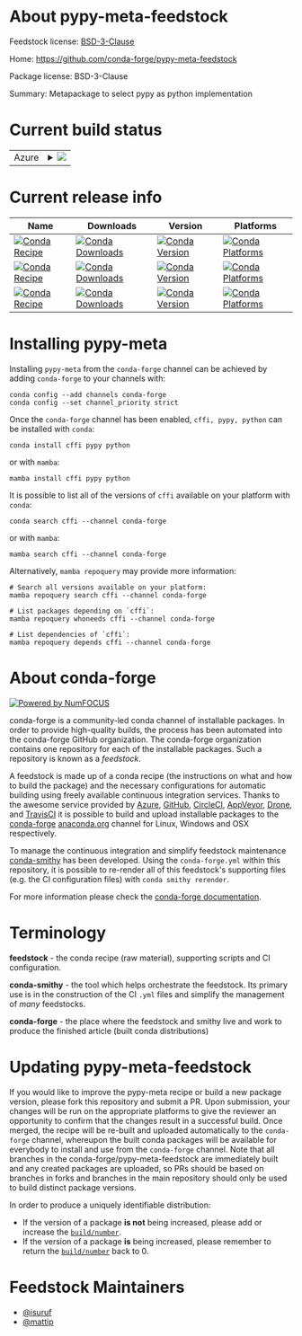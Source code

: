 About pypy-meta-feedstock
=========================

Feedstock license: [BSD-3-Clause](https://github.com/conda-forge/pypy-meta-feedstock/blob/main/LICENSE.txt)

Home: https://github.com/conda-forge/pypy-meta-feedstock

Package license: BSD-3-Clause

Summary: Metapackage to select pypy as python implementation

Current build status
====================


<table>
    
  <tr>
    <td>Azure</td>
    <td>
      <details>
        <summary>
          <a href="https://dev.azure.com/conda-forge/feedstock-builds/_build/latest?definitionId=9205&branchName=main">
            <img src="https://dev.azure.com/conda-forge/feedstock-builds/_apis/build/status/pypy-meta-feedstock?branchName=main">
          </a>
        </summary>
        <table>
          <thead><tr><th>Variant</th><th>Status</th></tr></thead>
          <tbody><tr>
              <td>linux_64_python_version3.8.16version7.3.11</td>
              <td>
                <a href="https://dev.azure.com/conda-forge/feedstock-builds/_build/latest?definitionId=9205&branchName=main">
                  <img src="https://dev.azure.com/conda-forge/feedstock-builds/_apis/build/status/pypy-meta-feedstock?branchName=main&jobName=linux&configuration=linux%20linux_64_python_version3.8.16version7.3.11" alt="variant">
                </a>
              </td>
            </tr><tr>
              <td>linux_64_python_version3.9.18version7.3.15</td>
              <td>
                <a href="https://dev.azure.com/conda-forge/feedstock-builds/_build/latest?definitionId=9205&branchName=main">
                  <img src="https://dev.azure.com/conda-forge/feedstock-builds/_apis/build/status/pypy-meta-feedstock?branchName=main&jobName=linux&configuration=linux%20linux_64_python_version3.9.18version7.3.15" alt="variant">
                </a>
              </td>
            </tr><tr>
              <td>linux_aarch64_python_version3.8.16version7.3.11</td>
              <td>
                <a href="https://dev.azure.com/conda-forge/feedstock-builds/_build/latest?definitionId=9205&branchName=main">
                  <img src="https://dev.azure.com/conda-forge/feedstock-builds/_apis/build/status/pypy-meta-feedstock?branchName=main&jobName=linux&configuration=linux%20linux_aarch64_python_version3.8.16version7.3.11" alt="variant">
                </a>
              </td>
            </tr><tr>
              <td>linux_aarch64_python_version3.9.18version7.3.15</td>
              <td>
                <a href="https://dev.azure.com/conda-forge/feedstock-builds/_build/latest?definitionId=9205&branchName=main">
                  <img src="https://dev.azure.com/conda-forge/feedstock-builds/_apis/build/status/pypy-meta-feedstock?branchName=main&jobName=linux&configuration=linux%20linux_aarch64_python_version3.9.18version7.3.15" alt="variant">
                </a>
              </td>
            </tr><tr>
              <td>linux_ppc64le_python_version3.8.16version7.3.11</td>
              <td>
                <a href="https://dev.azure.com/conda-forge/feedstock-builds/_build/latest?definitionId=9205&branchName=main">
                  <img src="https://dev.azure.com/conda-forge/feedstock-builds/_apis/build/status/pypy-meta-feedstock?branchName=main&jobName=linux&configuration=linux%20linux_ppc64le_python_version3.8.16version7.3.11" alt="variant">
                </a>
              </td>
            </tr><tr>
              <td>linux_ppc64le_python_version3.9.18version7.3.15</td>
              <td>
                <a href="https://dev.azure.com/conda-forge/feedstock-builds/_build/latest?definitionId=9205&branchName=main">
                  <img src="https://dev.azure.com/conda-forge/feedstock-builds/_apis/build/status/pypy-meta-feedstock?branchName=main&jobName=linux&configuration=linux%20linux_ppc64le_python_version3.9.18version7.3.15" alt="variant">
                </a>
              </td>
            </tr><tr>
              <td>osx_64_python_version3.8.16version7.3.11</td>
              <td>
                <a href="https://dev.azure.com/conda-forge/feedstock-builds/_build/latest?definitionId=9205&branchName=main">
                  <img src="https://dev.azure.com/conda-forge/feedstock-builds/_apis/build/status/pypy-meta-feedstock?branchName=main&jobName=osx&configuration=osx%20osx_64_python_version3.8.16version7.3.11" alt="variant">
                </a>
              </td>
            </tr><tr>
              <td>osx_64_python_version3.9.18version7.3.15</td>
              <td>
                <a href="https://dev.azure.com/conda-forge/feedstock-builds/_build/latest?definitionId=9205&branchName=main">
                  <img src="https://dev.azure.com/conda-forge/feedstock-builds/_apis/build/status/pypy-meta-feedstock?branchName=main&jobName=osx&configuration=osx%20osx_64_python_version3.9.18version7.3.15" alt="variant">
                </a>
              </td>
            </tr><tr>
              <td>win_64_python_version3.8.16version7.3.11</td>
              <td>
                <a href="https://dev.azure.com/conda-forge/feedstock-builds/_build/latest?definitionId=9205&branchName=main">
                  <img src="https://dev.azure.com/conda-forge/feedstock-builds/_apis/build/status/pypy-meta-feedstock?branchName=main&jobName=win&configuration=win%20win_64_python_version3.8.16version7.3.11" alt="variant">
                </a>
              </td>
            </tr><tr>
              <td>win_64_python_version3.9.18version7.3.15</td>
              <td>
                <a href="https://dev.azure.com/conda-forge/feedstock-builds/_build/latest?definitionId=9205&branchName=main">
                  <img src="https://dev.azure.com/conda-forge/feedstock-builds/_apis/build/status/pypy-meta-feedstock?branchName=main&jobName=win&configuration=win%20win_64_python_version3.9.18version7.3.15" alt="variant">
                </a>
              </td>
            </tr>
          </tbody>
        </table>
      </details>
    </td>
  </tr>
</table>

Current release info
====================

| Name | Downloads | Version | Platforms |
| --- | --- | --- | --- |
| [![Conda Recipe](https://img.shields.io/badge/recipe-cffi-green.svg)](https://anaconda.org/conda-forge/cffi) | [![Conda Downloads](https://img.shields.io/conda/dn/conda-forge/cffi.svg)](https://anaconda.org/conda-forge/cffi) | [![Conda Version](https://img.shields.io/conda/vn/conda-forge/cffi.svg)](https://anaconda.org/conda-forge/cffi) | [![Conda Platforms](https://img.shields.io/conda/pn/conda-forge/cffi.svg)](https://anaconda.org/conda-forge/cffi) |
| [![Conda Recipe](https://img.shields.io/badge/recipe-pypy-green.svg)](https://anaconda.org/conda-forge/pypy) | [![Conda Downloads](https://img.shields.io/conda/dn/conda-forge/pypy.svg)](https://anaconda.org/conda-forge/pypy) | [![Conda Version](https://img.shields.io/conda/vn/conda-forge/pypy.svg)](https://anaconda.org/conda-forge/pypy) | [![Conda Platforms](https://img.shields.io/conda/pn/conda-forge/pypy.svg)](https://anaconda.org/conda-forge/pypy) |
| [![Conda Recipe](https://img.shields.io/badge/recipe-python-green.svg)](https://anaconda.org/conda-forge/python) | [![Conda Downloads](https://img.shields.io/conda/dn/conda-forge/python.svg)](https://anaconda.org/conda-forge/python) | [![Conda Version](https://img.shields.io/conda/vn/conda-forge/python.svg)](https://anaconda.org/conda-forge/python) | [![Conda Platforms](https://img.shields.io/conda/pn/conda-forge/python.svg)](https://anaconda.org/conda-forge/python) |

Installing pypy-meta
====================

Installing `pypy-meta` from the `conda-forge` channel can be achieved by adding `conda-forge` to your channels with:

```
conda config --add channels conda-forge
conda config --set channel_priority strict
```

Once the `conda-forge` channel has been enabled, `cffi, pypy, python` can be installed with `conda`:

```
conda install cffi pypy python
```

or with `mamba`:

```
mamba install cffi pypy python
```

It is possible to list all of the versions of `cffi` available on your platform with `conda`:

```
conda search cffi --channel conda-forge
```

or with `mamba`:

```
mamba search cffi --channel conda-forge
```

Alternatively, `mamba repoquery` may provide more information:

```
# Search all versions available on your platform:
mamba repoquery search cffi --channel conda-forge

# List packages depending on `cffi`:
mamba repoquery whoneeds cffi --channel conda-forge

# List dependencies of `cffi`:
mamba repoquery depends cffi --channel conda-forge
```


About conda-forge
=================

[![Powered by
NumFOCUS](https://img.shields.io/badge/powered%20by-NumFOCUS-orange.svg?style=flat&colorA=E1523D&colorB=007D8A)](https://numfocus.org)

conda-forge is a community-led conda channel of installable packages.
In order to provide high-quality builds, the process has been automated into the
conda-forge GitHub organization. The conda-forge organization contains one repository
for each of the installable packages. Such a repository is known as a *feedstock*.

A feedstock is made up of a conda recipe (the instructions on what and how to build
the package) and the necessary configurations for automatic building using freely
available continuous integration services. Thanks to the awesome service provided by
[Azure](https://azure.microsoft.com/en-us/services/devops/), [GitHub](https://github.com/),
[CircleCI](https://circleci.com/), [AppVeyor](https://www.appveyor.com/),
[Drone](https://cloud.drone.io/welcome), and [TravisCI](https://travis-ci.com/)
it is possible to build and upload installable packages to the
[conda-forge](https://anaconda.org/conda-forge) [anaconda.org](https://anaconda.org/)
channel for Linux, Windows and OSX respectively.

To manage the continuous integration and simplify feedstock maintenance
[conda-smithy](https://github.com/conda-forge/conda-smithy) has been developed.
Using the ``conda-forge.yml`` within this repository, it is possible to re-render all of
this feedstock's supporting files (e.g. the CI configuration files) with ``conda smithy rerender``.

For more information please check the [conda-forge documentation](https://conda-forge.org/docs/).

Terminology
===========

**feedstock** - the conda recipe (raw material), supporting scripts and CI configuration.

**conda-smithy** - the tool which helps orchestrate the feedstock.
                   Its primary use is in the construction of the CI ``.yml`` files
                   and simplify the management of *many* feedstocks.

**conda-forge** - the place where the feedstock and smithy live and work to
                  produce the finished article (built conda distributions)


Updating pypy-meta-feedstock
============================

If you would like to improve the pypy-meta recipe or build a new
package version, please fork this repository and submit a PR. Upon submission,
your changes will be run on the appropriate platforms to give the reviewer an
opportunity to confirm that the changes result in a successful build. Once
merged, the recipe will be re-built and uploaded automatically to the
`conda-forge` channel, whereupon the built conda packages will be available for
everybody to install and use from the `conda-forge` channel.
Note that all branches in the conda-forge/pypy-meta-feedstock are
immediately built and any created packages are uploaded, so PRs should be based
on branches in forks and branches in the main repository should only be used to
build distinct package versions.

In order to produce a uniquely identifiable distribution:
 * If the version of a package **is not** being increased, please add or increase
   the [``build/number``](https://docs.conda.io/projects/conda-build/en/latest/resources/define-metadata.html#build-number-and-string).
 * If the version of a package **is** being increased, please remember to return
   the [``build/number``](https://docs.conda.io/projects/conda-build/en/latest/resources/define-metadata.html#build-number-and-string)
   back to 0.

Feedstock Maintainers
=====================

* [@isuruf](https://github.com/isuruf/)
* [@mattip](https://github.com/mattip/)

